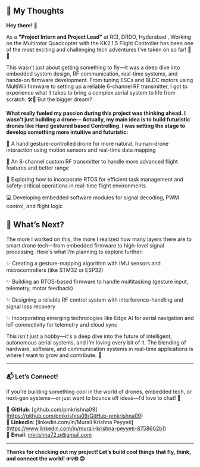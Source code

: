 ## **💭 My Thoughts**

**Hey there! 👋**

As a **"Project Intern and Project Lead"** at RCI, DRDO, Hyderabad , Working on the Multirotor Quadcopter with the KK2.1.5 Flight Controller has been one of the most exciting and challenging tech adventures I’ve taken on so far! 🚁✨

This wasn’t just about getting something to fly—it was a deep dive into embedded system design, RF communication, real-time systems, and hands-on firmware development. From tuning ESCs and BLDC motors using MultiWii firmware to setting up a reliable 6-channel RF transmitter, I got to experience what it takes to bring a complex aerial system to life from scratch. 🛠️📡
But the bigger dream?

**What really fueled my passion during this project was thinking ahead. I wasn’t just building a drone— Actually, my main idea is to build futuristic drones like Hand gestured based Controlling. I was setting the stage to develop something more intuitive and futuristic:**

🤖 A hand gesture-controlled drone for more natural, human-drone interaction using motion sensors and real-time data mapping

📶 An 8-channel custom RF transmitter to handle more advanced flight features and better range

🧠 Exploring how to incorporate RTOS for efficient task management and safety-critical operations in real-time flight environments

💻 Developing embedded software modules for signal decoding, PWM control, and flight logic


## **🔭 What’s Next?**
The more I worked on this, the more I realized how many layers there are to smart drone tech—from embedded firmware to high-level signal processing. Here's what I’m planning to explore further:

✨ Creating a gesture-mapping algorithm with IMU sensors and microcontrollers (like STM32 or ESP32)

✨ Building an RTOS-based firmware to handle multitasking (gesture input, telemetry, motor feedback)

✨ Designing a reliable RF control system with interference-handling and signal loss recovery

✨ Incorporating emerging technologies like Edge AI for aerial navigation and IoT connectivity for telemetry and cloud sync

This isn’t just a hobby—it's a deep dive into the future of intelligent, autonomous aerial systems, and I’m loving every bit of it. The blending of hardware, software, and communication systems in real-time applications is where I want to grow and contribute. 🚀

---

### **📬 Let’s Connect!**
If you're building something cool in the world of drones, embedded tech, or next-gen systems—or just want to bounce off ideas—I’d love to chat! 🤝

🔗 **GitHub**: [github.com/pmkrishna09] (https://github.com/pmkrishna09/GitHub-pmkrishna09)  
🔗 **LinkedIn**: [linkedin.com/in/Murali Krishna Peyyeti] (https://www.linkedin.com/in/murali-krishna-peyyeti-8758602b1)  
📧 **Email**: mkrishna72.p@gmail.com   

---

**Thanks for checking out my project! Let’s build cool things that fly, think, and connect the world! ✈️💡🌐
😊**
